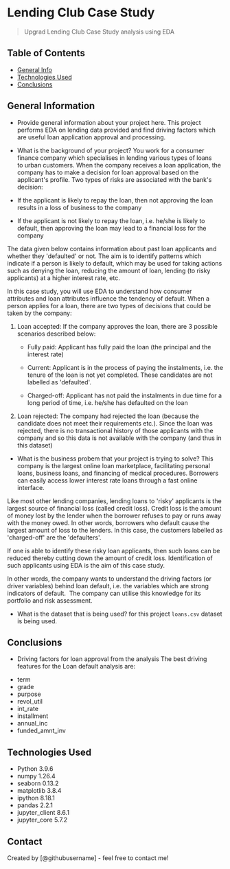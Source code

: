 # Lending Club Case Study
> Upgrad Lending Club Case Study analysis using EDA


## Table of Contents
* [General Info](#general-information)
* [Technologies Used](#technologies-used)
* [Conclusions](#conclusions)

<!-- You can include any other section that is pertinent to your problem -->

## General Information
- Provide general information about your project here.
This project performs EDA on lending data provided and find driving factors which are useful loan application approval and processing.
- What is the background of your project?
You work for a consumer finance company which specialises in lending various types of loans to urban customers. When the company receives a loan application, the company has to make a decision for loan approval based on the applicant's profile. Two types of risks are associated with the bank's decision:

-   If the applicant is likely to repay the loan, then not approving the loan results in a loss of business to the company

-   If the applicant is not likely to repay the loan, i.e. he/she is likely to default, then approving the loan may lead to a financial loss for the company

The data given below contains information about past loan applicants and whether they 'defaulted' or not. The aim is to identify patterns which indicate if a person is likely to default, which may be used for taking actions such as denying the loan, reducing the amount of loan, lending (to risky applicants) at a higher interest rate, etc.

In this case study, you will use EDA to understand how consumer attributes and loan attributes influence the tendency of default.
When a person applies for a loan, there are two types of decisions that could be taken by the company:

1.  Loan accepted: If the company approves the loan, there are 3 possible scenarios described below:

    -   Fully paid: Applicant has fully paid the loan (the principal and the interest rate)

    -   Current: Applicant is in the process of paying the instalments, i.e. the tenure of the loan is not yet completed. These candidates are not labelled as 'defaulted'.

    -   Charged-off: Applicant has not paid the instalments in due time for a long period of time, i.e. he/she has defaulted on the loan 

2.  Loan rejected: The company had rejected the loan (because the candidate does not meet their requirements etc.). Since the loan was rejected, there is no transactional history of those applicants with the company and so this data is not available with the company (and thus in this dataset)
- What is the business probem that your project is trying to solve?
This company is the largest online loan marketplace, facilitating personal loans, business loans, and financing of medical procedures. Borrowers can easily access lower interest rate loans through a fast online interface. 

Like most other lending companies, lending loans to 'risky' applicants is the largest source of financial loss (called credit loss). Credit loss is the amount of money lost by the lender when the borrower refuses to pay or runs away with the money owed. In other words, borrowers who default cause the largest amount of loss to the lenders. In this case, the customers labelled as 'charged-off' are the 'defaulters'. 

If one is able to identify these risky loan applicants, then such loans can be reduced thereby cutting down the amount of credit loss. Identification of such applicants using EDA is the aim of this case study.

In other words, the company wants to understand the driving factors (or driver variables) behind loan default, i.e. the variables which are strong indicators of default.  The company can utilise this knowledge for its portfolio and risk assessment.
- What is the dataset that is being used?
for this project `loans.csv` dataset is being used.
<!-- You don't have to answer all the questions - just the ones relevant to your project. -->

## Conclusions
- Driving factors for loan approval from the analysis
The best driving features for the Loan default analysis are: 
<ul>
<li>term
<li>grade
<li>purpose
<li>revol_util
<li>int_rate
<li>installment
<li>annual_inc
<li>funded_amnt_inv
</ul>

<!-- You don't have to answer all the questions - just the ones relevant to your project. -->


## Technologies Used
- Python          3.9.6
- numpy           1.26.4
- seaborn         0.13.2
- matplotlib      3.8.4
- ipython         8.18.1
- pandas          2.2.1
- jupyter_client  8.6.1
- jupyter_core    5.7.2

<!-- As the libraries versions keep on changing, it is recommended to mention the version of library used in this project -->

## Contact
Created by [@githubusername] - feel free to contact me!


<!-- Optional -->
<!-- ## License -->
<!-- This project is open source and available under the [... License](). -->

<!-- You don't have to include all sections - just the one's relevant to your project -->